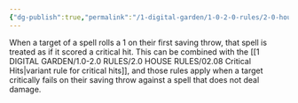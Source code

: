 ```yaml
---
{"dg-publish":true,"permalink":"/1-digital-garden/1-0-2-0-rules/2-0-house-rules/02-09-critical-fails/"}
---
```


When a target of a spell rolls a 1 on their first saving throw, that spell is treated as if it scored a critical hit. This can be combined with the [[1 DIGITAL GARDEN/1.0-2.0 RULES/2.0 HOUSE RULES/02.08 Critical Hits\|variant rule for critical hits]], and those rules apply when a target critically fails on their saving throw against a spell that does not deal damage.